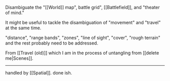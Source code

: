 Disambiguate the "[[World]] map", battle grid", [[Battlefield]], and "theater of mind."

It might be useful to tackle the disambiguation of "movement" and "travel" at the same time.

"distance", "range bands", "zones", "line of sight", "cover", "rough terrain" and the rest probably need to be addressed.

From [[Travel (old)]] which I am in the process of untangling from [[delete me|Scenes]].

----

handled by [[Spatial]]. done ish.